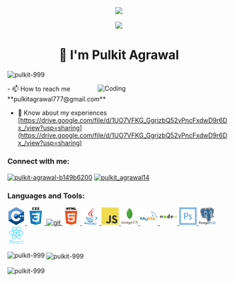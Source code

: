 <p align="center">
<img src="https://capsule-render.vercel.app/api?type=waving&color=auto&height=170&section=header&text=Hey%20Everyone&fontSize=90" />
  </p>
<p align="center">
  <img src= "https://i.giphy.com/media/q217GUnfKAmJlFcjBX/giphy.webp">
</p>
<h1 align="center">👋 I'm Pulkit Agrawal</h1>
<p align="left"> <img src="https://komarev.com/ghpvc/?username=pulkit-999&label=Profile%20views&color=0e75b6&style=flat" alt="pulkit-999" /> </p>

<img align="right" alt="Coding" width="300" src="https://cdn.dribbble.com/users/1162077/screenshots/3848914/programmer.gif">
- 📫 How to reach me **pulkitagrawal777@gmail.com**

- 📄 Know about my experiences [https://drive.google.com/file/d/1UO7VFKG_GgrizbQ52vPncFxdwD9r6Dx_/view?usp=sharing](https://drive.google.com/file/d/1UO7VFKG_GgrizbQ52vPncFxdwD9r6Dx_/view?usp=sharing)

<h3 align="left">Connect with me:</h3>
<p align="left">
<a href="https://linkedin.com/in/pulkit-agrawal-b149b6200" target="blank"><img align="center" src="https://raw.githubusercontent.com/rahuldkjain/github-profile-readme-generator/master/src/images/icons/Social/linked-in-alt.svg" alt="pulkit-agrawal-b149b6200" height="30" width="40" /></a>
<a href="https://instagram.com/pulkit_agrawal14" target="blank"><img align="center" src="https://raw.githubusercontent.com/rahuldkjain/github-profile-readme-generator/master/src/images/icons/Social/instagram.svg" alt="pulkit_agrawal14" height="30" width="40" /></a>
</p>

<h3 align="left">Languages and Tools:</h3>
<p align="left"> <a href="https://www.w3schools.com/cpp/" target="_blank" rel="noreferrer"> <img src="https://raw.githubusercontent.com/devicons/devicon/master/icons/cplusplus/cplusplus-original.svg" alt="cplusplus" width="40" height="40"/> </a> <a href="https://www.w3schools.com/css/" target="_blank" rel="noreferrer"> <img src="https://raw.githubusercontent.com/devicons/devicon/master/icons/css3/css3-original-wordmark.svg" alt="css3" width="40" height="40"/> </a> <a href="https://git-scm.com/" target="_blank" rel="noreferrer"> <img src="https://www.vectorlogo.zone/logos/git-scm/git-scm-icon.svg" alt="git" width="40" height="40"/> </a> <a href="https://www.w3.org/html/" target="_blank" rel="noreferrer"> <img src="https://raw.githubusercontent.com/devicons/devicon/master/icons/html5/html5-original-wordmark.svg" alt="html5" width="40" height="40"/> </a> <a href="https://www.java.com" target="_blank" rel="noreferrer"> <img src="https://raw.githubusercontent.com/devicons/devicon/master/icons/java/java-original.svg" alt="java" width="40" height="40"/> </a> <a href="https://developer.mozilla.org/en-US/docs/Web/JavaScript" target="_blank" rel="noreferrer"> <img src="https://raw.githubusercontent.com/devicons/devicon/master/icons/javascript/javascript-original.svg" alt="javascript" width="40" height="40"/> </a> <a href="https://www.mongodb.com/" target="_blank" rel="noreferrer"> <img src="https://raw.githubusercontent.com/devicons/devicon/master/icons/mongodb/mongodb-original-wordmark.svg" alt="mongodb" width="40" height="40"/> </a> <a href="https://www.mysql.com/" target="_blank" rel="noreferrer"> <img src="https://raw.githubusercontent.com/devicons/devicon/master/icons/mysql/mysql-original-wordmark.svg" alt="mysql" width="40" height="40"/> </a> <a href="https://nodejs.org" target="_blank" rel="noreferrer"> <img src="https://raw.githubusercontent.com/devicons/devicon/master/icons/nodejs/nodejs-original-wordmark.svg" alt="nodejs" width="40" height="40"/> </a> <a href="https://www.photoshop.com/en" target="_blank" rel="noreferrer"> <img src="https://raw.githubusercontent.com/devicons/devicon/master/icons/photoshop/photoshop-line.svg" alt="photoshop" width="40" height="40"/> </a> <a href="https://www.postgresql.org" target="_blank" rel="noreferrer"> <img src="https://raw.githubusercontent.com/devicons/devicon/master/icons/postgresql/postgresql-original-wordmark.svg" alt="postgresql" width="40" height="40"/> </a> <a href="https://reactjs.org/" target="_blank" rel="noreferrer"> <img src="https://raw.githubusercontent.com/devicons/devicon/master/icons/react/react-original-wordmark.svg" alt="react" width="40" height="40"/> </a> </p>

<p><img align="left" src="https://github-readme-stats.vercel.app/api/top-langs?username=pulkit-999&show_icons=true&locale=en&layout=compact" alt="pulkit-999" /></p>

<p>&nbsp;<img align="center" src="https://github-readme-stats.vercel.app/api?username=pulkit-999&show_icons=true&locale=en" alt="pulkit-999" /></p>

<p><img align="center" src="https://github-readme-streak-stats.herokuapp.com/?user=pulkit-999&" alt="pulkit-999" /></p>
